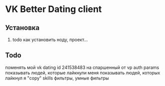 # VK Better Dating client

## Установка
1. todo как установить ноду, проект...

## Todo
поменять мой vk dating id 241538483 на спаршенный от vp auth params
показывать людей, которые лайкнули меня
показывать людей, которых лайкнул я
"copy" skills
фильтры, умные фильтры
